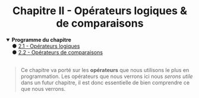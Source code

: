 <center><h1>Chapitre II - Opérateurs logiques & de comparaisons</h1></center>

<details open="open"><summary><b>Programme du chapitre</b></summary>
&nbsp;&nbsp;&nbsp;&nbsp;● <a href="./Logic.md" title="Opérateurs logiques">2.1 - Opérateurs logiques</a><br>
&nbsp;&nbsp;&nbsp;&nbsp;● <a href="./Comparison.md" title="Opérateurs de comparaison">2.2 - Opérateurs de comparaisons</a><br>
</details>
<br>

> Ce chapitre va porté sur les **opérateurs** que nous utilisons le plus en programmation. Les opérateurs que nous verrons ici nous *serons utile* dans un futur chapitre, il est donc essentielle de bien comprendre ce que nous verrons.
